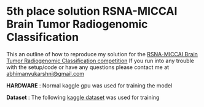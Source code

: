 # 5th place solution RSNA-MICCAI Brain Tumor Radiogenomic Classification

This an outline of how to reproduce my solution for the [RSNA-MICCAI Brain Tumor Radiogenomic Classification competition](https://www.kaggle.com/c/rsna-miccai-brain-tumor-radiogenomic-classification)
If you run into any trouble with the setup/code or have any questions please contact me at abhimanyukarshni@gmail.com

**HARDWARE** : Normal kaggle gpu was used for training the model

**Dataset** : The following [kaggle dataset](https://www.kaggle.com/jonathanbesomi/rsna-miccai-png) was used for training 


